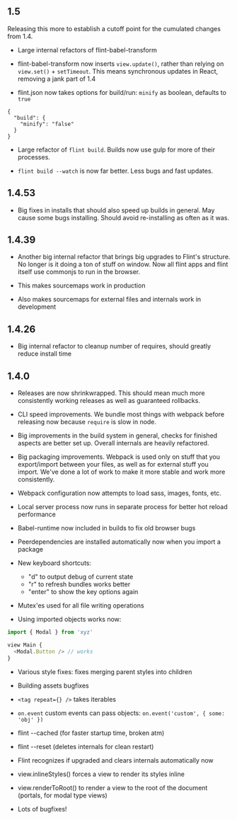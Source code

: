 ## 1.5

Releasing this more to establish a cutoff point for the cumulated changes from 1.4.

- Large internal refactors of flint-babel-transform

- flint-babel-transform now inserts `view.update()`, rather than relying on `view.set()` + `setTimeout`.
  This means synchronous updates in React, removing a jank part of 1.4

- flint.json now takes options for build/run: `minify` as boolean, defaults to `true`

```
{
  "build": {
    "minify": "false"
  }
}
```

- Large refactor of `flint build`. Builds now use gulp for more of their processes.

- `flint build --watch` is now far better. Less bugs and fast updates.

## 1.4.53

- Big fixes in installs that should also speed up builds in general. May cause some bugs installing.
  Should avoid re-installing as often as it was.

## 1.4.39

- Another big internal refactor that brings big upgrades to Flint's structure. No longer is it doing
  a ton of stuff on window. Now all flint apps and flint itself use commonjs to run in the browser.

- This makes sourcemaps work in production

- Also makes sourcemaps for external files and internals work in development

## 1.4.26

- Big internal refactor to cleanup number of requires, should greatly reduce install time

## 1.4.0

- Releases are now shrinkwrapped. This should mean much more consistently working releases as well as
  guaranteed rollbacks.

- CLI speed improvements. We bundle most things with webpack before releasing now because `require`
  is slow in node.

- Big improvements in the build system in general, checks for finished aspects are better set up.
  Overall internals are heavily refactored.

- Big packaging improvements. Webpack is used only on stuff that you export/import between your files,
  as well as for external stuff you import. We've done a lot of work to make it more stable and work
  more consistently.

- Webpack configuration now attempts to load sass, images, fonts, etc.

- Local server process now runs in separate process for better hot reload performance

- Babel-runtime now included in builds to fix old browser bugs

- Peerdependencies are installed automatically now when you import a package

- New keyboard shortcuts:
  - "d" to output debug of current state
  - "r" to refresh bundles works better
  - "enter" to show the key options again

- Mutex'es used for all file writing operations

- Using imported objects works now:

```js
import { Modal } from 'xyz'

view Main {
  <Modal.Button /> // works
}
```

- Various style fixes: fixes merging parent styles into children

- Building assets bugfixes

- `<tag repeat={} />` takes iterables

- `on.event` custom events can pass objects: `on.event('custom', { some: 'obj' })`

- flint --cached (for faster startup time, broken atm)

- flint --reset (deletes internals for clean restart)

- Flint recognizes if upgraded and clears internals automatically now

- view.inlineStyles() forces a view to render its styles inline

- view.renderToRoot() to render a view to the root of the document (portals, for modal type views)

- Lots of bugfixes!